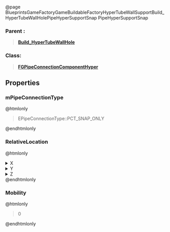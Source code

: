 @page BlueprintsGameFactoryGameBuildableFactoryHyperTubeWallSupportBuild_HyperTubeWallHolePipeHyperSupportSnap PipeHyperSupportSnap
### Parent :
<b><a href="_blueprints_game_factory_game_buildable_factory_hyper_tube_wall_support_build__hyper_tube_wall_hole.html"><blockquote>Build_HyperTubeWallHole</blockquote></a></b>
### Class:
<b><a href="_blueprints_game_factory_game_buildable_factory_pipe_hyper_f_g_pipe_connection_component_hyper.html"><blockquote>FGPipeConnectionComponentHyper</blockquote></a></b>
## Properties
### mPipeConnectionType
@htmlonly
<blockquote>EPipeConnectionType::PCT_SNAP_ONLY</blockquote>
@endhtmlonly

### RelativeLocation
@htmlonly
<details>
 <summary>X</summary>
<blockquote>0</blockquote>
</details>
<details>
 <summary>Y</summary>
<blockquote>0</blockquote>
</details>
<details>
 <summary>Z</summary>
<blockquote>100</blockquote>
</details>
@endhtmlonly

### Mobility
@htmlonly
<blockquote>0</blockquote>
@endhtmlonly

